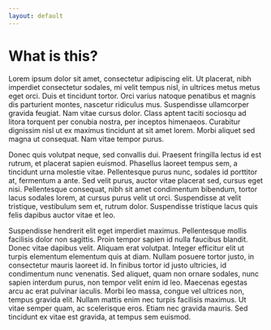 ```yaml
---
layout: default
---
```


# What is this?

Lorem ipsum dolor sit amet, consectetur adipiscing elit. Ut placerat, nibh imperdiet consectetur sodales, mi velit tempus nisl, in ultrices metus metus eget orci. Duis et tincidunt tortor. Orci varius natoque penatibus et magnis dis parturient montes, nascetur ridiculus mus. Suspendisse ullamcorper gravida feugiat. Nam vitae cursus dolor. Class aptent taciti sociosqu ad litora torquent per conubia nostra, per inceptos himenaeos. Curabitur dignissim nisl ut ex maximus tincidunt at sit amet lorem. Morbi aliquet sed magna ut consequat. Nam vitae tempor purus.

Donec quis volutpat neque, sed convallis dui. Praesent fringilla lectus id est rutrum, et placerat sapien euismod. Phasellus laoreet tempus sem, a tincidunt urna molestie vitae. Pellentesque purus nunc, sodales id porttitor at, fermentum a ante. Sed velit purus, auctor vitae placerat sed, cursus eget nisi. Pellentesque consequat, nibh sit amet condimentum bibendum, tortor lacus sodales lorem, at cursus purus velit ut orci. Suspendisse at velit tristique, vestibulum sem et, rutrum dolor. Suspendisse tristique lacus quis felis dapibus auctor vitae et leo.

Suspendisse hendrerit elit eget imperdiet maximus. Pellentesque mollis facilisis dolor non sagittis. Proin tempor sapien id nulla faucibus blandit. Donec vitae dapibus velit. Aliquam erat volutpat. Integer efficitur elit ut turpis elementum elementum quis at diam. Nullam posuere tortor justo, in consectetur mauris laoreet id. In finibus tortor id justo ultricies, id condimentum nunc venenatis. Sed aliquet, quam non ornare sodales, nunc sapien interdum purus, non tempor velit enim id leo. Maecenas egestas arcu ac erat pulvinar iaculis. Morbi leo massa, congue vel ultrices non, tempus gravida elit. Nullam mattis enim nec turpis facilisis maximus. Ut vitae semper quam, ac scelerisque eros. Etiam nec gravida mauris. Sed tincidunt ex vitae est gravida, at tempus sem euismod.
